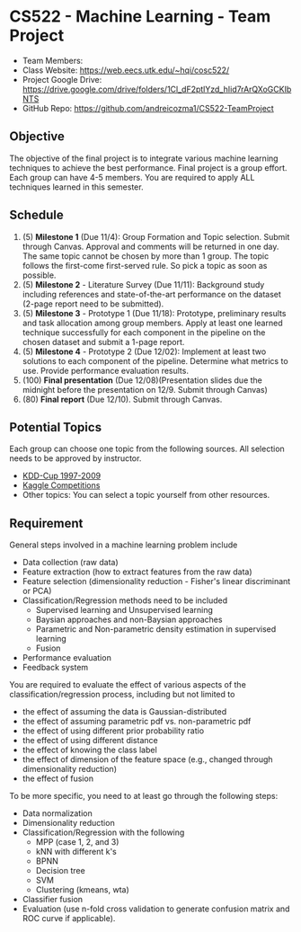 # CS522 - Machine Learning - Team Project
- Team Members: 
- Class Website: https://web.eecs.utk.edu/~hqi/cosc522/
- Project Google Drive: https://drive.google.com/drive/folders/1Cl_dF2ptlYzd_hIid7rArQXoGCKIbNTS
- GitHub Repo: https://github.com/andreicozma1/CS522-TeamProject

## Objective
The objective of the final project is to integrate various machine learning techniques to achieve the best performance. Final project is a group effort. Each group can have 4-5 members. You are required to apply ALL techniques learned in this semester.

## Schedule
1. (5) **Milestone 1** (Due 11/4): Group Formation and Topic selection. Submit through Canvas. Approval and comments will be returned in one day. The same topic cannot be chosen by more than 1 group. The topic follows the first-come first-served rule. So pick a topic as soon as possible.
2. (5) **Milestone 2** - Literature Survey (Due 11/11): Background study including references and state-of-the-art performance on the dataset (2-page report need to be submitted).
3. (5) **Milestone 3** - Prototype 1 (Due 11/18): Prototype, preliminary results and task allocation among group members. Apply at least one learned technique successfully for each component in the pipeline on the chosen dataset and submit a 1-page report.
4. (5) **Milestone 4** - Prototype 2 (Due 12/02): Implement at least two solutions to each component of the pipeline. Determine what metrics to use. Provide performance evaluation results.
5. (100) **Final presentation** (Due 12/08)(Presentation slides due the midnight before the presentation on 12/9. Submit through Canvas)
6. (80) **Final report** (Due 12/10). Submit through Canvas.

## Potential Topics
Each group can choose one topic from the following sources. All selection needs to be approved by instructor.
- [KDD-Cup 1997-2009](http://www.kdnuggets.com/datasets/kddcup.html)
- [Kaggle Competitions](http://www.kaggle.com/competitions)
- Other topics: You can select a topic yourself from other resources.

## Requirement
General steps involved in a machine learning problem include

- Data collection (raw data)
- Feature extraction (how to extract features from the raw data)
- Feature selection (dimensionality reduction - Fisher's linear discriminant or PCA)
- Classification/Regression methods need to be included
  - Supervised learning and Unsupervised learning
  - Baysian approaches and non-Baysian approaches
  - Parametric and Non-parametric density estimation in supervised learning
  - Fusion
- Performance evaluation
- Feedback system

You are required to evaluate the effect of various aspects of the classification/regression process, including but not limited to
- the effect of assuming the data is Gaussian-distributed
- the effect of assuming parametric pdf vs. non-parametric pdf
- the effect of using different prior probability ratio
- the effect of using different distance
- the effect of knowing the class label
- the effect of dimension of the feature space (e.g., changed through dimensionality reduction)
- the effect of fusion

To be more specific, you need to at least go through the following steps:
- Data normalization
- Dimensionality reduction
- Classification/Regression with the following
	- MPP (case 1, 2, and 3)
	- kNN with different k's
	- BPNN
	- Decision tree
	- SVM
	- Clustering (kmeans, wta)
- Classifier fusion
- Evaluation (use n-fold cross validation to generate confusion matrix and ROC curve if applicable).
